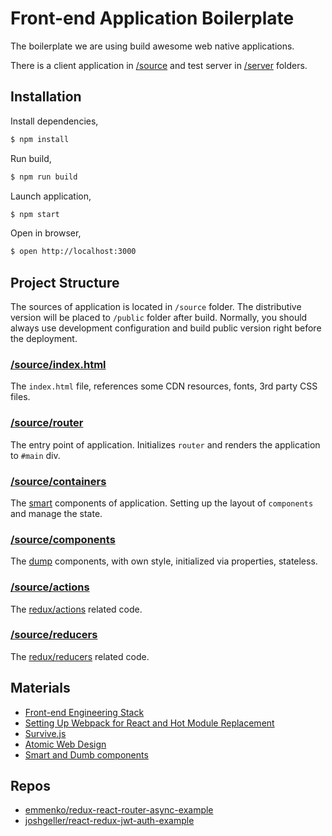# Front-end Application Boilerplate

The boilerplate we are using build awesome web native applications.

There is a client application in [/source](/source) and test server in [/server](/server) folders.

## Installation

Install dependencies,

```bash
$ npm install
```

Run build,

```bash
$ npm run build
```

Launch application,

```bash
$ npm start
```

Open in browser,

```bash
$ open http://localhost:3000
```

## Project Structure

The sources of application is located in `/source` folder. The distributive version will be placed to `/public` folder after build. Normally, you should always use development configuration and build public version right before the deployment.

### [/source/index.html](/source/index.html)

The `index.html` file, references some CDN resources, fonts, 3rd party CSS files.

### [/source/router](/source/router)

The entry point of application. Initializes `router` and renders the application to `#main` div.

### [/source/containers](/source/containers)

The [smart]() components of application. Setting up the layout of `components` and manage the state.

### [/source/components](/source/components)

The [dump]() components, with own style, initialized via properties, stateless.

### [/source/actions](/source/actions)

The [redux/actions]() related code.

### [/source/reducers](/source/reducers)

The [redux/reducers]() related code.

## Materials

* [Front-end Engineering Stack](https://github.com/blogfoster/blogfoster-engineering/wiki/Frontend-Engineering-Stack)
* [Setting Up Webpack for React and Hot Module Replacement](https://robots.thoughtbot.com/setting-up-webpack-for-react-and-hot-module-replacement)
* [Survive.js](http://survivejs.com/webpack_react/introduction/)
* [Atomic Web Design](http://bradfrost.com/blog/post/atomic-web-design/)
* [Smart and Dumb components](https://medium.com/@dan_abramov/smart-and-dumb-components-7ca2f9a7c7d0)

## Repos

* [emmenko/redux-react-router-async-example](https://github.com/emmenko/redux-react-router-async-example)
* [joshgeller/react-redux-jwt-auth-example](https://github.com/joshgeller/react-redux-jwt-auth-example)
